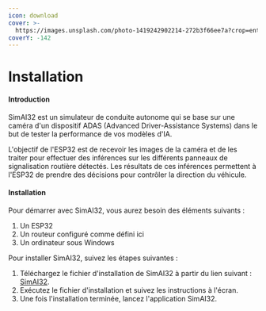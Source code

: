 ```yaml
---
icon: download
cover: >-
  https://images.unsplash.com/photo-1419242902214-272b3f66ee7a?crop=entropy&cs=srgb&fm=jpg&ixid=M3wxOTcwMjR8MHwxfHNlYXJjaHw5fHxzdGFycnklMjBuaWdodHxlbnwwfHx8fDE3NDE1NTQ0NDV8MA&ixlib=rb-4.0.3&q=85
coverY: -142
---
```


# Installation

#### Introduction

SimAI32 est un simulateur de conduite autonome qui se base sur une caméra d'un dispositif ADAS (Advanced Driver-Assistance Systems) dans le but de tester la performance de vos modèles d'IA.

L'objectif de l'ESP32 est de recevoir les images de la caméra et de les traiter pour effectuer des inférences sur les différents panneaux de signalisation routière détectés. Les résultats de ces inférences permettent à l'ESP32 de prendre des décisions pour contrôler la direction du véhicule.

#### Installation

Pour démarrer avec SimAI32, vous aurez besoin des éléments suivants :

1. Un ESP32
2. Un routeur configuré comme défini ici
3. Un ordinateur sous Windows

Pour installer SimAI32, suivez les étapes suivantes :

1. Téléchargez le fichier d'installation de SimAI32 à partir du lien suivant : [SimAI32](https://simai32.hugofnm.fr/download?q=simai32).
2. Exécutez le fichier d'installation et suivez les instructions à l'écran.
3. Une fois l'installation terminée, lancez l'application SimAI32.
